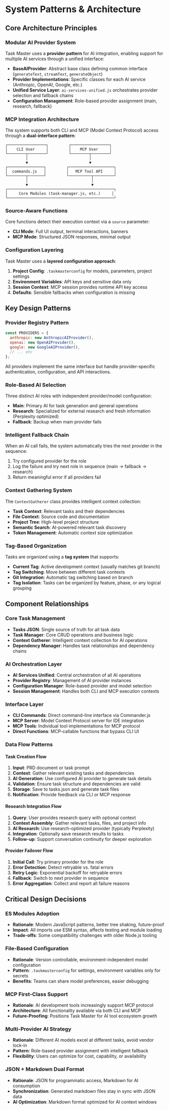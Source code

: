 # System Patterns & Architecture

## Core Architecture Principles

### Modular AI Provider System
Task Master uses a **provider pattern** for AI integration, enabling support for multiple AI services through a unified interface:

- **BaseAIProvider**: Abstract base class defining common interface (`generateText`, `streamText`, `generateObject`)
- **Provider Implementations**: Specific classes for each AI service (Anthropic, OpenAI, Google, etc.)
- **Unified Service Layer**: `ai-services-unified.js` orchestrates provider selection and fallback chains
- **Configuration Management**: Role-based provider assignment (main, research, fallback)

### MCP Integration Architecture
The system supports both CLI and MCP (Model Context Protocol) access through a **dual-interface pattern**:

```
┌─────────────────┐         ┌─────────────────┐
│    CLI User     │         │    MCP User     │
└────────┬────────┘         └────────┬────────┘
         │                           │
         ▼                           ▼
┌────────────────┐         ┌────────────────────┐
│  commands.js   │         │   MCP Tool API     │
└────────┬───────┘         └──────────┬─────────┘
         │                            │
         ▼                            ▼
┌───────────────────────────────────────────────┐
│     Core Modules (task-manager.js, etc.)     │
└───────────────────────────────────────────────┘
```

### Source-Aware Functions
Core functions detect their execution context via a `source` parameter:
- **CLI Mode**: Full UI output, terminal interactions, banners
- **MCP Mode**: Structured JSON responses, minimal output

### Configuration Layering
Task Master uses a **layered configuration approach**:
1. **Project Config**: `.taskmasterconfig` for models, parameters, project settings
2. **Environment Variables**: API keys and sensitive data only
3. **Session Context**: MCP session provides runtime API key access
4. **Defaults**: Sensible fallbacks when configuration is missing

## Key Design Patterns

### Provider Registry Pattern
```javascript
const PROVIDERS = {
  anthropic: new AnthropicAIProvider(),
  openai: new OpenAIProvider(),
  google: new GoogleAIProvider(),
  // ... etc
};
```

All providers implement the same interface but handle provider-specific authentication, configuration, and API interactions.

### Role-Based AI Selection
Three distinct AI roles with independent provider/model configuration:
- **Main**: Primary AI for task generation and general operations
- **Research**: Specialized for external research and fresh information (Perplexity optimized)
- **Fallback**: Backup when main provider fails

### Intelligent Fallback Chain
When an AI call fails, the system automatically tries the next provider in the sequence:
1. Try configured provider for the role
2. Log the failure and try next role in sequence (main → fallback → research)
3. Return meaningful error if all providers fail

### Context Gathering System
The `ContextGatherer` class provides intelligent context collection:
- **Task Context**: Relevant tasks and their dependencies
- **File Context**: Source code and documentation
- **Project Tree**: High-level project structure
- **Semantic Search**: AI-powered relevant task discovery
- **Token Management**: Automatic context size optimization

### Tag-Based Organization
Tasks are organized using a **tag system** that supports:
- **Current Tag**: Active development context (usually matches git branch)
- **Tag Switching**: Move between different task contexts
- **Git Integration**: Automatic tag switching based on branch
- **Tag Isolation**: Tasks can be organized by feature, phase, or any logical grouping

## Component Relationships

### Core Task Management
- **Tasks JSON**: Single source of truth for all task data
- **Task Manager**: Core CRUD operations and business logic
- **Context Gatherer**: Intelligent context collection for AI operations
- **Dependency Manager**: Handles task relationships and dependency chains

### AI Orchestration Layer
- **AI Services Unified**: Central orchestration of all AI operations
- **Provider Registry**: Management of AI provider instances
- **Configuration Manager**: Role-based provider and model selection
- **Session Management**: Handles both CLI and MCP execution contexts

### Interface Layer
- **CLI Commands**: Direct command-line interface via Commander.js
- **MCP Server**: Model Context Protocol server for IDE integration
- **MCP Tools**: Individual tool implementations for MCP protocol
- **Direct Functions**: MCP-callable functions that bypass CLI UI

### Data Flow Patterns

#### Task Creation Flow
1. **Input**: PRD document or task prompt
2. **Context**: Gather relevant existing tasks and dependencies
3. **AI Generation**: Use configured AI provider to generate task details
4. **Validation**: Ensure task structure and dependencies are valid
5. **Storage**: Save to tasks.json and generate task files
6. **Notification**: Provide feedback via CLI or MCP response

#### Research Integration Flow
1. **Query**: User provides research query with optional context
2. **Context Assembly**: Gather relevant tasks, files, and project info
3. **AI Research**: Use research-optimized provider (typically Perplexity)
4. **Integration**: Optionally save research results to tasks
5. **Follow-up**: Support conversation continuity for deeper exploration

#### Provider Failover Flow
1. **Initial Call**: Try primary provider for the role
2. **Error Detection**: Detect retryable vs. fatal errors
3. **Retry Logic**: Exponential backoff for retryable errors
4. **Fallback**: Switch to next provider in sequence
5. **Error Aggregation**: Collect and report all failure reasons

## Critical Design Decisions

### ES Modules Adoption
- **Rationale**: Modern JavaScript patterns, better tree shaking, future-proof
- **Impact**: All imports use ESM syntax, affects testing and module loading
- **Trade-offs**: Some compatibility challenges with older Node.js tooling

### File-Based Configuration
- **Rationale**: Version controllable, environment-independent model configuration
- **Pattern**: `.taskmasterconfig` for settings, environment variables only for secrets
- **Benefits**: Teams can share model preferences, easier debugging

### MCP First-Class Support
- **Rationale**: AI development tools increasingly support MCP protocol
- **Architecture**: All functionality available via both CLI and MCP
- **Future-Proofing**: Positions Task Master for AI tool ecosystem growth

### Multi-Provider AI Strategy
- **Rationale**: Different AI models excel at different tasks, avoid vendor lock-in
- **Pattern**: Role-based provider assignment with intelligent fallback
- **Flexibility**: Users can optimize for cost, capability, or availability

### JSON + Markdown Dual Format
- **Rationale**: JSON for programmatic access, Markdown for AI consumption
- **Synchronization**: Generated markdown files stay in sync with JSON data
- **AI Optimization**: Markdown format optimized for AI context windows
